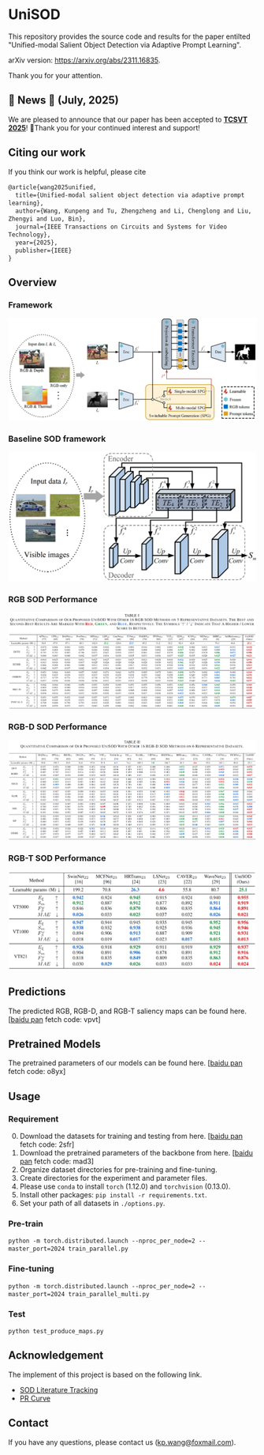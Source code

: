 # UniSOD
This repository provides the source code and results for the paper entilted "Unified-modal Salient Object Detection via Adaptive Prompt Learning".

arXiv version: https://arxiv.org/abs/2311.16835.

Thank you for your attention.

## :tada: **News** :tada:  (July, 2025)

We are pleased to announce that our paper has been accepted to **[TCSVT 2025](https://ieeexplore.ieee.org/document/11082344)**! 🙏Thank you for your continued interest and support! 

## Citing our work

If you think our work is helpful, please cite

```
@article{wang2025unified,
  title={Unified-modal salient object detection via adaptive prompt learning},
  author={Wang, Kunpeng and Tu, Zhengzheng and Li, Chenglong and Liu, Zhengyi and Luo, Bin},
  journal={IEEE Transactions on Circuits and Systems for Video Technology},
  year={2025},
  publisher={IEEE}
}
```

## Overview
### Framework
[![avatar](https://github.com/Angknpng/UniSOD/raw/main/figures/framework.png)](https://github.com/Angknpng/UniSOD/blob/main/figures/framework.png)
### Baseline SOD framework
[![avatar](https://github.com/Angknpng/UniSOD/raw/main/figures/framework_base.png)](https://github.com/Angknpng/UniSOD/blob/main/figures/framework_base.png)
### RGB SOD Performance
[![avatar](https://github.com/Angknpng/UniSOD/raw/main/figures/performance_RGB.png)](https://github.com/Angknpng/UniSOD/blob/main/figures/performance_RGB.png)
### RGB-D SOD Performance
[![avatar](https://github.com/Angknpng/UniSOD/raw/main/figures/performance_RGBD.png)](https://github.com/Angknpng/UniSOD/blob/main/figures/performance_RGBD.png)
### RGB-T SOD Performance
[![avatar](https://github.com/Angknpng/UniSOD/raw/main/figures/performance_RGBT.png)](https://github.com/Angknpng/UniSOD/blob/main/figures/performance_RGBT.png)

## Predictions

The predicted RGB, RGB-D, and RGB-T saliency maps can be found here. [[baidu pan](https://pan.baidu.com/s/1zBqZAChDCJfkmC_Pj_xHXQ?pwd=vpvt) fetch code: vpvt]

## Pretrained Models
The pretrained parameters of our models can be found here. [[baidu pan](https://pan.baidu.com/s/1IX4Ejz4eBP6J3mmp_k3KrQ?pwd=o8yx) fetch code: o8yx]

## Usage

### Requirement

0. Download the datasets for training and testing from here. [[baidu pan](https://pan.baidu.com/s/1auw5rbBzEQ2hsrxUtQyvzg?pwd=2sfr) fetch code: 2sfr]
1. Download the pretrained parameters of the backbone from here. [[baidu pan](https://pan.baidu.com/s/14xGtKVSs53zRNZVKK-x4HA?pwd=mad3) fetch code: mad3]
2. Organize dataset directories for pre-training and fine-tuning.
3. Create directories for the experiment and parameter files.
4. Please use `conda` to install `torch` (1.12.0) and `torchvision` (0.13.0).
5. Install other packages: `pip install -r requirements.txt`.
6. Set your path of all datasets in `./options.py`.

### Pre-train

```
python -m torch.distributed.launch --nproc_per_node=2 --master_port=2024 train_parallel.py
```

### Fine-tuning

```
python -m torch.distributed.launch --nproc_per_node=2 --master_port=2024 train_parallel_multi.py
```

### Test

```
python test_produce_maps.py
```

## Acknowledgement

The implement of this project is based on the following link.

- [SOD Literature Tracking](https://github.com/jiwei0921/SOD-CNNs-based-code-summary-)
- [PR Curve](https://github.com/lartpang/PySODEvalToolkit)

## Contact

If you have any questions, please contact us (kp.wang@foxmail.com).
